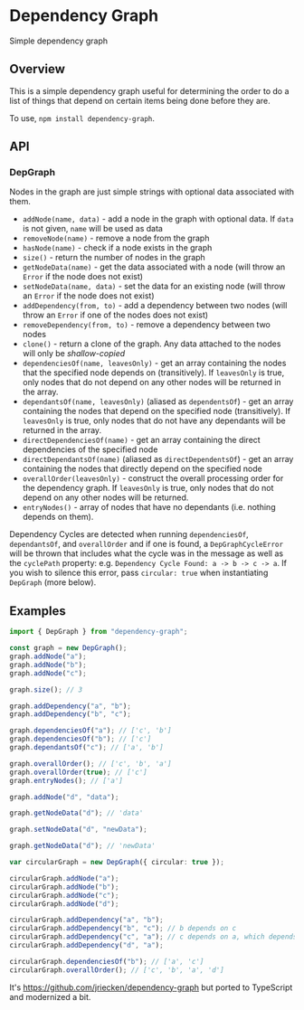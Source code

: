 # Dependency Graph

Simple dependency graph

## Overview

This is a simple dependency graph useful for determining the order to do a list of things that depend on certain items being done before they are.

To use, `npm install dependency-graph`.

## API

### DepGraph

Nodes in the graph are just simple strings with optional data associated with them.

- `addNode(name, data)` - add a node in the graph with optional data. If `data` is not given, `name` will be used as data
- `removeNode(name)` - remove a node from the graph
- `hasNode(name)` - check if a node exists in the graph
- `size()` - return the number of nodes in the graph
- `getNodeData(name)` - get the data associated with a node (will throw an `Error` if the node does not exist)
- `setNodeData(name, data)` - set the data for an existing node (will throw an `Error` if the node does not exist)
- `addDependency(from, to)` - add a dependency between two nodes (will throw an `Error` if one of the nodes does not exist)
- `removeDependency(from, to)` - remove a dependency between two nodes
- `clone()` - return a clone of the graph. Any data attached to the nodes will only be _shallow-copied_
- `dependenciesOf(name, leavesOnly)` - get an array containing the nodes that the specified node depends on (transitively). If `leavesOnly` is true, only nodes that do not depend on any other nodes will be returned in the array.
- `dependantsOf(name, leavesOnly)` (aliased as `dependentsOf`) - get an array containing the nodes that depend on the specified node (transitively). If `leavesOnly` is true, only nodes that do not have any dependants will be returned in the array.
- `directDependenciesOf(name)` - get an array containing the direct dependencies of the specified node
- `directDependantsOf(name)` (aliased as `directDependentsOf`) - get an array containing the nodes that directly depend on the specified node
- `overallOrder(leavesOnly)` - construct the overall processing order for the dependency graph. If `leavesOnly` is true, only nodes that do not depend on any other nodes will be returned.
- `entryNodes()` - array of nodes that have no dependants (i.e. nothing depends on them).

Dependency Cycles are detected when running `dependenciesOf`, `dependantsOf`, and `overallOrder` and if one is found, a `DepGraphCycleError` will be thrown that includes what the cycle was in the message as well as the `cyclePath` property: e.g. `Dependency Cycle Found: a -> b -> c -> a`. If you wish to silence this error, pass `circular: true` when instantiating `DepGraph` (more below).

## Examples

```typescript
import { DepGraph } from "dependency-graph";

const graph = new DepGraph();
graph.addNode("a");
graph.addNode("b");
graph.addNode("c");

graph.size(); // 3

graph.addDependency("a", "b");
graph.addDependency("b", "c");

graph.dependenciesOf("a"); // ['c', 'b']
graph.dependenciesOf("b"); // ['c']
graph.dependantsOf("c"); // ['a', 'b']

graph.overallOrder(); // ['c', 'b', 'a']
graph.overallOrder(true); // ['c']
graph.entryNodes(); // ['a']

graph.addNode("d", "data");

graph.getNodeData("d"); // 'data'

graph.setNodeData("d", "newData");

graph.getNodeData("d"); // 'newData'

var circularGraph = new DepGraph({ circular: true });

circularGraph.addNode("a");
circularGraph.addNode("b");
circularGraph.addNode("c");
circularGraph.addNode("d");

circularGraph.addDependency("a", "b");
circularGraph.addDependency("b", "c"); // b depends on c
circularGraph.addDependency("c", "a"); // c depends on a, which depends on b
circularGraph.addDependency("d", "a");

circularGraph.dependenciesOf("b"); // ['a', 'c']
circularGraph.overallOrder(); // ['c', 'b', 'a', 'd']
```

It's https://github.com/jriecken/dependency-graph but ported to TypeScript and modernized a bit.
